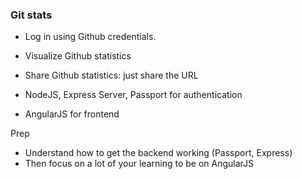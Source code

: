 ### Git stats

- Log in using Github credentials.
- Visualize Github statistics
- Share Github statistics: just share the URL

- NodeJS, Express Server, Passport for authentication
- AngularJS for frontend

Prep

- Understand how to get the backend working (Passport, Express)
- Then focus on a lot of your learning to be on AngularJS

